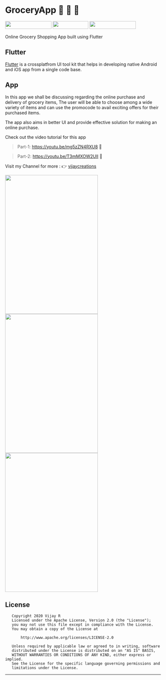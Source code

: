 # GroceryApp  :pineapple:  :cherries:  :corn: 
<image src="https://user-images.githubusercontent.com/58719230/84263920-faf5f800-ab3d-11ea-924d-a1c8f3a8bae7.png" width="150" height="25"> <image src="https://user-images.githubusercontent.com/58719230/84273719-a443ea80-ab4c-11ea-956e-78b2c61a8f16.png" width="115" height="25"> <image src="https://user-images.githubusercontent.com/58719230/84273140-f0daf600-ab4b-11ea-8715-33a6a63d27df.png" width="150" height="25">


Online Grocery Shopping App built using Flutter

## Flutter
[Flutter](https://flutter.dev/) is a crossplatfrom UI tool kit that helps in developing native Android and iOS app from a single code base.


## App 
In this app we shall be discussing regarding the online purchase and delivery of grocery items, The user will be able to choose among a wide variety of items and can use the promocode to avail exciting offers for their purchased items.

The app also aims in better UI and provide effective solution for making an online purchase.

Check out the video tutorial for this app

>Part-1: https://youtu.be/mg5zZN4RXU8  :watermelon:

>Part-2: https://youtu.be/T3mMXOW2UlI  :watermelon:


Visit my Channel for more : :point_right: [vijaycreations](https://www.youtube.com/channel/UCBC_Z7jla1GSITcqLKAtPxQ)

<image src="https://user-images.githubusercontent.com/58719230/83389079-38a3a400-a40d-11ea-8c0a-ae28f2a867ea.gif" width="300" height="450"> <image src="https://user-images.githubusercontent.com/58719230/85201765-93029700-b31f-11ea-99db-a937e179e4c5.png" width="300" height="450"> <image src="https://user-images.githubusercontent.com/58719230/86525419-81cf9380-bea4-11ea-8db3-125971ccbdf2.png" width="300" height="450"> 
  
## License
```
   Copyright 2020 Vijay R
   Licensed under the Apache License, Version 2.0 (the "License");
   you may not use this file except in compliance with the License.
   You may obtain a copy of the License at

       http://www.apache.org/licenses/LICENSE-2.0

   Unless required by applicable law or agreed to in writing, software
   distributed under the License is distributed on an "AS IS" BASIS,
   WITHOUT WARRANTIES OR CONDITIONS OF ANY KIND, either express or implied.
   See the License for the specific language governing permissions and
   limitations under the License.
   ```
   
   -------------------

